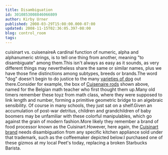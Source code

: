 ```yaml
---
title: Disambiguation
id: 3010853008846066809
author: Kirby Urner
published: 2008-03-29T15:08:00.000-07:00
updated: 2008-11-15T02:36:05.397-08:00
blog: control_room
tags: 
---
```


[](https://blogger.googleusercontent.com/img/b/R29vZ2xl/AVvXsEgl6iGmjrpsnqlkPOVpQWP73-oykq6oxHXSvSxOh4BVaH3krZAJNj3fVNhqgJ0jzBgZMtYssdRoeqo50L-q3vFlcPxdUevq3xK5A_pIBZVMTHOI79oOvnJrhWh_7524hbcn1guH/s1600-h/disambiguation_sm.png)cuisinart vs. cuisenaireA cardinal function of numeric, alpha and alphanumeric strings, is to tell one thing from another, meaning "to disambiguate" among them.This isn't always as easy as it sounds, as very different things may nevertheless share the same or similar names, plus we have those fine distinctions among subtypes, breeds or brands.The word "dog" doesn't begin to do justice to the many [varieties of dog](http://worldgame.blogspot.com/2005/12/chronicles-of-narnia-lww-movie-review.html) out there.Consider for example, the box of [Cuisenaire rods](http://en.wikipedia.org/wiki/Cuisenaire_rods) shown above, named for the Belgian math teacher who first thought them up.Many old timers remember these toyz from math class, where they were supposed to link length and number, forming a primitive geometric bridge to an algebraic sensibility.  Of course in many schools, they just sat on a shelf.Given an accumulation of post-war detritus, children and grandchildren of baby boomers may be unfamiliar with these colorful manipulables, which go against the grain of modern fashion.More likely they remember a brand of food processor known as the Cuisinart.However, here again, the [Cuisinart brand](http://www.cuisinart.com/) needs disambiguation from any specific kitchen appliance sold under that trademark, such as the coffeemaker depicted below.I purchased one of these gizmos at my local Peet's today, replacing a broken Starbucks Barista.[](https://blogger.googleusercontent.com/img/b/R29vZ2xl/AVvXsEjuTlVcLTtImqVlovvAlq5trszXKWlDoWzAGQtSLwnQ4GKEHENYKRWC8bD1w30s0HKLlR6p7VOTcMmsYpZrxVzmLGtPA9QWg7FRmgr8L-l5chBoJUcr7rhdiGUttJVkUxfWdHyQ/s1600-h/cuisinart.jpg)